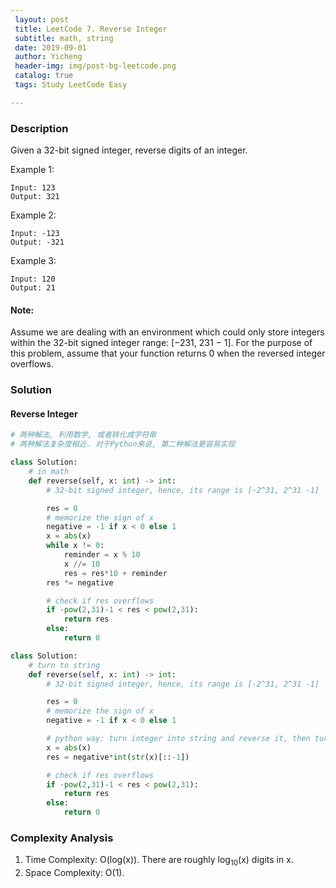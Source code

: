 ```yaml
--- 
 layout: post
 title: LeetCode 7. Reverse Integer
 subtitle: math, string
 date: 2019-09-01
 author: Yicheng
 header-img: img/post-bg-leetcode.png
 catalog: true
 tags: Study LeetCode Easy

---
```


### Description

Given a 32-bit signed integer, reverse digits of an integer.

Example 1:
```
Input: 123
Output: 321
```
Example 2:
```
Input: -123
Output: -321
```
Example 3:
```
Input: 120
Output: 21
```

#### Note:

Assume we are dealing with an environment which could only store integers within the 32-bit signed integer range: [−231,  231 − 1]. For the purpose of this problem, assume that your function returns 0 when the reversed integer overflows.



### Solution

#### Reverse Integer

```python
# 两种解法, 利用数学, 或者转化成字符串
# 两种解法复杂度相近. 对于Python来说, 第二种解法更容易实现

class Solution:
    # in math
    def reverse(self, x: int) -> int:
        # 32-bit signed integer, hence, its range is [-2^31, 2^31 -1]

        res = 0
        # memorize the sign of x
        negative = -1 if x < 0 else 1
        x = abs(x)
        while x != 0:
            reminder = x % 10
            x //= 10
            res = res*10 + reminder
        res *= negative

        # check if res overflows
        if -pow(2,31)-1 < res < pow(2,31):
            return res
        else:
            return 0

class Solution:
    # turn to string
    def reverse(self, x: int) -> int:
        # 32-bit signed integer, hence, its range is [-2^31, 2^31 -1]

        res = 0
        # memorize the sign of x
        negative = -1 if x < 0 else 1

        # python way: turn integer into string and reverse it, then turn back to integer
        x = abs(x)
        res = negative*int(str(x)[::-1])

        # check if res overflows
        if -pow(2,31)-1 < res < pow(2,31):
            return res
        else:
            return 0
```

### Complexity Analysis

1. Time Complexity: O(log(x)). There are roughly log<sub>10</sub>(x) digits in x.
2. Space Complexity: O(1).
